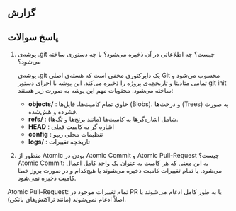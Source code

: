 ## گزارش

  
  

## پاسخ سوالات

1. پوشه‌ی .git چیست؟ چه اطلاعاتی در آن ذخیره می‌شود؟ با چه دستوری ساخته می‌شود؟
  
     پوشه‌ی .git یک دایرکتوری مخفی است که هسته‌ی اصلی Git محسوب می‌شود و تمامی متادیتا و تاریخچه‌ی پروژه را ذخیره می‌کند. این پوشه با اجرای دستور git init ساخته می‌شود.
        محتویات مهم این پوشه به صورت زیر هستند:

    - **objects/** :
        حاوی تمام کامیت‌ها، فایل‌ها (Blobs)، و درخت‌ها (Trees) به صورت فشرده و هش‌شده.
    - **refs/** : شامل اشاره‌گرها به کامیت‌ها (مانند برنچ‌ها و تگ‌ها).
    - **HEAD** : اشاره گر به کامیت فعلی
    - **config** : تنظیمات محلی ریپو
    - **logs/** : تاریخچه تغییرات 

 2. منظور از Atomic بودن در Atomic Commit و Atomic Pull-Request چیست؟
  Atomic Commit: به این معنی که هر کامیت به عنوان یک واحد کامل اعمال می‌شود. یا تمام تغییرات کامیت ذخیره می‌شوند یا هیچ‌کدام و در صورت بروز خطا کامیت ذخیره نمی‌شود.

  Atomic Pull-Request: تمام تغییرات موجود در PR یا به طور کامل ادغام می‌شوند یا اصلاً ادغام نمی‌شوند (مانند تراکنش‌های بانکی).


